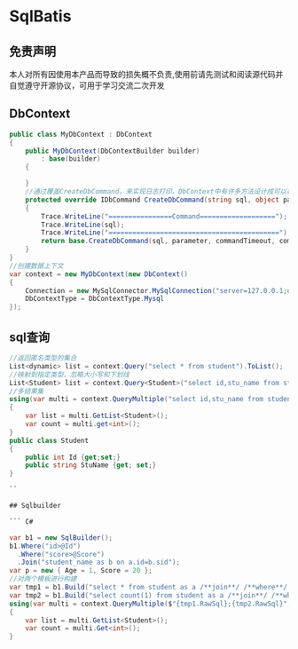 # SqlBatis

## 免责声明

 本人对所有因使用本产品而导致的损失概不负责,使用前请先测试和阅读源代码并自觉遵守开源协议，可用于学习交流二次开发
 
## DbContext

``` C#
public class MyDbContext : DbContext
{
    public MyDbContext(DbContextBuilder builder)
        : base(builder)
    {

    }
    //通过覆盖CreateDbCommand，来实现日志打印，DbContext中有许多方法设计成可以被覆盖的，
    protected override IDbCommand CreateDbCommand(string sql, object parameter, int? commandTimeout = null, CommandType? commandType = null)
    {
        Trace.WriteLine("================Command===================");
        Trace.WriteLine(sql);
        Trace.WriteLine("===========================================");
        return base.CreateDbCommand(sql, parameter, commandTimeout, commandType);
    }
}
//创建数据上下文
var context = new MyDbContext(new DbContext()
{
    Connection = new MySqlConnector.MySqlConnection("server=127.0.0.1;user id=root;password=1024;database=test;"),
    DbContextType = DbContextType.Mysql
});
```

## sql查询

``` C#
//返回匿名类型的集合
List<dynamic> list = context.Query("select * from student").ToList();
//映射到指定类型，忽略大小写和下划线
List<Student> list = context.Query<Student>("select id,stu_name from student").ToList();
//多结果集
using(var multi = context.QueryMultiple("select id,stu_name from student;select count(1) from student"))
{
    var list = multi.GetList<Student>();
    var count = multi.get<int>();
}
public class Student
{
    public int Id {get;set;}
    public string StuName {get; set;}
}

``

## Sqlbuilder

``` C#

var b1 = new SqlBuilder();
b1.Where("id>@Id")
  .Where("score>@Score")
  .Join("student_name as b on a.id=b.sid");
var p = new { Age = 1, Score = 20 };
//对两个模板进行构建
var tmp1 = b1.Build("select * from student as a /**join**/ /**where**/ ");
var tmp2 = b1.Build("select count(1) from student as a /**join**/ /**where**/ ");
using(var multi = context.QueryMultiple($"{tmp1.RawSql};{tmp2.RawSql}",new {Id=1,Score=5}))
{
    var list = multi.GetList<Student>();
    var count = multi.Get<int>();
}

```





